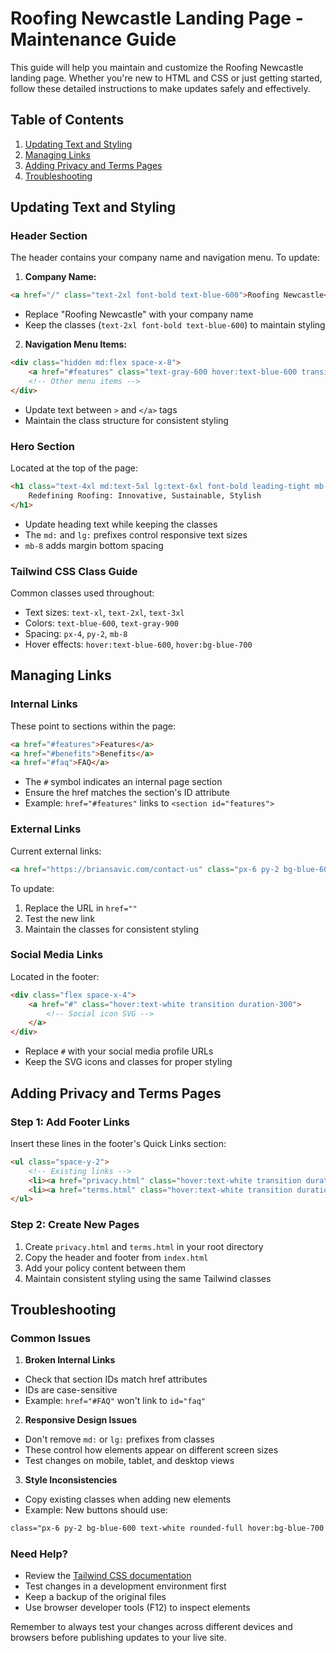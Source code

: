 # Roofing Newcastle Landing Page - Maintenance Guide

This guide will help you maintain and customize the Roofing Newcastle landing page. Whether you're new to HTML and CSS or just getting started, follow these detailed instructions to make updates safely and effectively.

## Table of Contents
1. [Updating Text and Styling](#updating-text-and-styling)
2. [Managing Links](#managing-links)
3. [Adding Privacy and Terms Pages](#adding-privacy-and-terms-pages)
4. [Troubleshooting](#troubleshooting)

## Updating Text and Styling

### Header Section
The header contains your company name and navigation menu. To update:

1. **Company Name:**
```html
<a href="/" class="text-2xl font-bold text-blue-600">Roofing Newcastle</a>
```
- Replace "Roofing Newcastle" with your company name
- Keep the classes (`text-2xl font-bold text-blue-600`) to maintain styling

2. **Navigation Menu Items:**
```html
<div class="hidden md:flex space-x-8">
    <a href="#features" class="text-gray-600 hover:text-blue-600 transition duration-300">Features</a>
    <!-- Other menu items -->
</div>
```
- Update text between `>` and `</a>` tags
- Maintain the class structure for consistent styling

### Hero Section
Located at the top of the page:
```html
<h1 class="text-4xl md:text-5xl lg:text-6xl font-bold leading-tight mb-8 text-gray-900">
    Redefining Roofing: Innovative, Sustainable, Stylish
</h1>
```
- Update heading text while keeping the classes
- The `md:` and `lg:` prefixes control responsive text sizes
- `mb-8` adds margin bottom spacing

### Tailwind CSS Class Guide
Common classes used throughout:
- Text sizes: `text-xl`, `text-2xl`, `text-3xl`
- Colors: `text-blue-600`, `text-gray-900`
- Spacing: `px-4`, `py-2`, `mb-8`
- Hover effects: `hover:text-blue-600`, `hover:bg-blue-700`

## Managing Links

### Internal Links
These point to sections within the page:
```html
<a href="#features">Features</a>
<a href="#benefits">Benefits</a>
<a href="#faq">FAQ</a>
```
- The `#` symbol indicates an internal page section
- Ensure the href matches the section's ID attribute
- Example: `href="#features"` links to `<section id="features">`

### External Links
Current external links:
```html
<a href="https://briansavic.com/contact-us" class="px-6 py-2 bg-blue-600 text-white rounded-full">Contact Us</a>
```
To update:
1. Replace the URL in `href=""`
2. Test the new link
3. Maintain the classes for consistent styling

### Social Media Links
Located in the footer:
```html
<div class="flex space-x-4">
    <a href="#" class="hover:text-white transition duration-300">
        <!-- Social icon SVG -->
    </a>
</div>
```
- Replace `#` with your social media profile URLs
- Keep the SVG icons and classes for proper styling

## Adding Privacy and Terms Pages

### Step 1: Add Footer Links
Insert these lines in the footer's Quick Links section:
```html
<ul class="space-y-2">
    <!-- Existing links -->
    <li><a href="privacy.html" class="hover:text-white transition duration-300">Privacy Policy</a></li>
    <li><a href="terms.html" class="hover:text-white transition duration-300">Terms of Service</a></li>
</ul>
```

### Step 2: Create New Pages
1. Create `privacy.html` and `terms.html` in your root directory
2. Copy the header and footer from `index.html`
3. Add your policy content between them
4. Maintain consistent styling using the same Tailwind classes

## Troubleshooting

### Common Issues

1. **Broken Internal Links**
- Check that section IDs match href attributes
- IDs are case-sensitive
- Example: `href="#FAQ"` won't link to `id="faq"`

2. **Responsive Design Issues**
- Don't remove `md:` or `lg:` prefixes from classes
- These control how elements appear on different screen sizes
- Test changes on mobile, tablet, and desktop views

3. **Style Inconsistencies**
- Copy existing classes when adding new elements
- Example: New buttons should use:
```html
class="px-6 py-2 bg-blue-600 text-white rounded-full hover:bg-blue-700 transition duration-300"
```

### Need Help?
- Review the [Tailwind CSS documentation](https://tailwindcss.com/docs)
- Test changes in a development environment first
- Keep a backup of the original files
- Use browser developer tools (F12) to inspect elements

Remember to always test your changes across different devices and browsers before publishing updates to your live site.